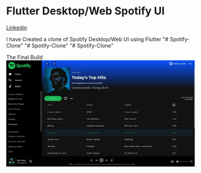 # Flutter Desktop/Web Spotify UI

[Linkedin](https://www.linkedin.com/in/rohangudla/)

I have Created a clone of Spotify Desktop/Web UI using Flutter
"# Spotify-Clone" 
"# Spotify-Clone" 
"# Spotify-Clone" 




The Final Build
![App Screenshot](https://raw.githubusercontent.com/RohanGudla/Spotify-Clone/main/FinalBuild.jpg)

